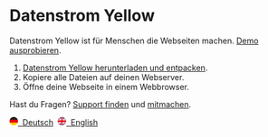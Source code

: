 # Datenstrom Yellow

Datenstrom Yellow ist für Menschen die Webseiten machen. [Demo ausprobieren](https://datenstrom.se/de/yellow/demo/).

1. [Datenstrom Yellow herunterladen und entpacken](https://github.com/datenstrom/yellow/archive/master.zip).
2. Kopiere alle Dateien auf deinen Webserver.
3. Öffne deine Webseite in einem Webbrowser.

Hast du Fragen? [Support finden](https://datenstrom.se/de/yellow/help/) und [mitmachen](CONTRIBUTING-de.md).

<p>
<a href="README-de.md"><img src="https://raw.githubusercontent.com/datenstrom/yellow-extensions/master/features/help/language-de.png" width="15" height="15" alt="Deutsch">&nbsp; Deutsch</a>&nbsp;
<a href="README.md"><img src="https://raw.githubusercontent.com/datenstrom/yellow-extensions/master/features/help/language-en.png" width="15" height="15" alt="English">&nbsp; English</a>&nbsp;
</p>
